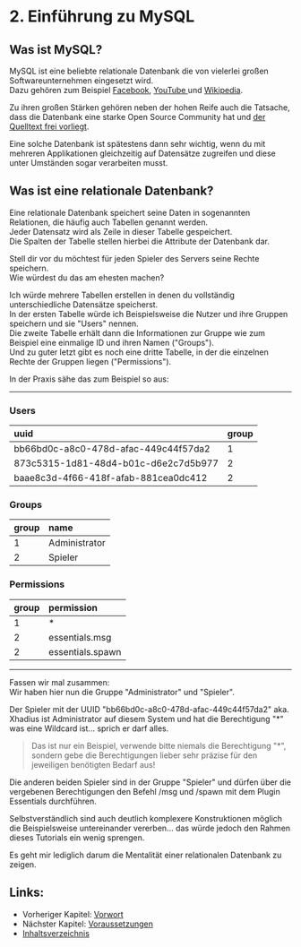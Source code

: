 # 2. Einführung zu MySQL

## Was ist MySQL?

MySQL ist eine beliebte relationale Datenbank die von vielerlei großen Softwareunternehmen eingesetzt wird.  
Dazu gehören zum Beispiel [Facebook](https://www.mysql.de/customers/view/?id=757), [YouTube ](https://www.mysql.de/customers/view/?id=750)und [Wikipedia](https://www.mysql.de/customers/view/?id=663).

Zu ihren großen Stärken gehören neben der hohen Reife auch die Tatsache, dass die Datenbank eine starke Open Source Community hat und [der Quelltext frei vorliegt](https://github.com/mysql/mysql-server "Die Repository vom MySQL-Server").

Eine solche Datenbank ist spätestens dann sehr wichtig, wenn du mit mehreren Applikationen gleichzeitig auf Datensätze zugreifen und diese unter Umständen sogar verarbeiten musst.

## Was ist eine relationale Datenbank?

Eine relationale Datenbank speichert seine Daten in sogenannten Relationen, die häufig auch Tabellen genannt werden.  
Jeder Datensatz wird als Zeile in dieser Tabelle gespeichert.  
Die Spalten der Tabelle stellen hierbei die Attribute der Datenbank dar.

Stell dir vor du möchtest für jeden Spieler des Servers seine Rechte speichern.  
Wie würdest du das am ehesten machen?

Ich würde mehrere Tabellen erstellen in denen du vollständig unterschiedliche Datensätze speicherst.  
In der ersten Tabelle würde ich Beispielsweise die Nutzer und ihre Gruppen speichern und sie "Users" nennen.  
Die zweite Tabelle erhält dann die Informationen zur Gruppe wie zum Beispiel eine einmalige ID und ihren Namen \("Groups"\).  
Und zu guter letzt gibt es noch eine dritte Tabelle, in der die einzelnen Rechte der Gruppen liegen \("Permissions"\).

In der Praxis sähe das zum Beispiel so aus:

---

### Users

| uuid | group |
| :--- | :--- |
| bb66bd0c-a8c0-478d-afac-449c44f57da2 | 1 |
| 873c5315-1d81-48d4-b01c-d6e2c7d5b977 | 2 |
| baae8c3d-4f66-418f-afab-881cea0dc412 | 2 |

### Groups

| group | name |
| :--- | :--- |
| 1 | Administrator |
| 2 | Spieler |

### Permissions

| group | permission |
| :--- | :--- |
| 1 | \* |
| 2 | essentials.msg |
| 2 | essentials.spawn |

---

Fassen wir mal zusammen:  
Wir haben hier nun die Gruppe "Administrator" und "Spieler".

Der Spieler mit der UUID "bb66bd0c-a8c0-478d-afac-449c44f57da2" aka. Xhadius ist Administrator auf diesem System und hat die Berechtigung "\*" was eine Wildcard ist... sprich er darf alles.

> Das ist nur ein Beispiel, verwende bitte niemals die Berechtigung "\*", sondern gebe die Berechtigungen lieber sehr präzise für den jeweiligen benötigten Bedarf aus!

Die anderen beiden Spieler sind in der Gruppe "Spieler" und dürfen über die vergebenen Berechtigungen den Befehl /msg und /spawn mit dem Plugin Essentials durchführen.

Selbstverständlich sind auch deutlich komplexere Konstruktionen möglich die Beispielsweise untereinander vererben... das würde jedoch den Rahmen dieses Tutorials ein wenig sprengen.

Es geht mir lediglich darum die Mentalität einer relationalen Datenbank zu zeigen.

## Links:

* Vorheriger Kapitel: [Vorwort](/README.md)
* Nächster Kapitel: [Voraussetzungen](/voraussetzungen.md)
* [Inhaltsverzeichnis](/SUMMARY.md)



